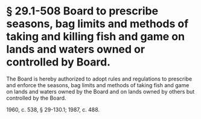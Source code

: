 # § 29.1-508 Board to prescribe seasons, bag limits and methods of taking and killing fish and game on lands and waters owned or controlled by Board.

<p>The Board is hereby authorized to adopt rules and regulations to prescribe and enforce the seasons, bag limits and methods of taking fish and game on lands and waters owned by the Board and on lands owned by others but controlled by the Board.</p><p>1960, c. 538, § 29-130.1; 1987, c. 488.</p>